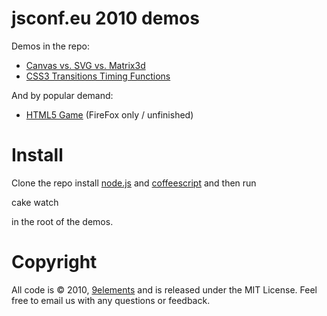 jsconf.eu 2010 demos
====================

Demos in the repo:

* [Canvas vs. SVG vs. Matrix3d](http://9elements.com/html5demos/ifitmovestheywillwatchit/jsconf-demos/canvas-vs-svg-vs-matrix3d)
* [CSS3 Transitions Timing Functions](http://9elements.com/html5demos/ifitmovestheywillwatchit/jsconf-demos/css-transitions/)

And by popular demand:

* [HTML5 Game](http://9elements.com/html5demos/html5game/) (FireFox only / unfinished)

Install
=======

Clone the repo install [node.js](http://nodejs.org/) and [coffeescript](http://jashkenas.github.com/coffee-script/) and then run

  cake watch

in the root of the demos.

Copyright
=========

All code is © 2010, [9elements](http://9elements.com) and is released under the MIT License.
Feel free to email us with any questions or feedback.
